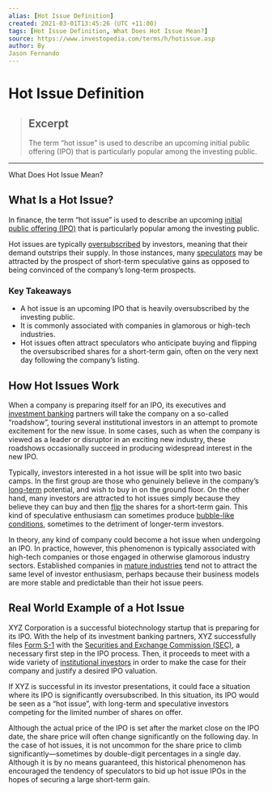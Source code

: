 ```yaml
---
alias: [Hot Issue Definition]
created: 2021-03-01T13:45:26 (UTC +11:00)
tags: [Hot Issue Definition, What Does Hot Issue Mean?]
source: https://www.investopedia.com/terms/h/hotissue.asp
author: By
Jason Fernando
---
```


# Hot Issue Definition

> ## Excerpt
> The term “hot issue” is used to describe an upcoming initial public offering (IPO) that is particularly popular among the investing public.

---

What Does Hot Issue Mean?
## What Is a Hot Issue?

In finance, the term “hot issue” is used to describe an upcoming [initial public offering (IPO)](https://www.investopedia.com/terms/i/ipo.asp) that is particularly popular among the investing public.

Hot issues are typically [oversubscribed](https://www.investopedia.com/terms/o/oversubscribed.asp) by investors, meaning that their demand outstrips their supply. In those instances, many [speculators](https://www.investopedia.com/terms/s/speculator.asp) may be attracted by the prospect of short-term speculative gains as opposed to being convinced of the company’s long-term prospects.

### Key Takeaways

-   A hot issue is an upcoming IPO that is heavily oversubscribed by the investing public.
-   It is commonly associated with companies in glamorous or high-tech industries.
-   Hot issues often attract speculators who anticipate buying and flipping the oversubscribed shares for a short-term gain, often on the very next day following the company’s listing.

## How Hot Issues Work

When a company is preparing itself for an IPO, its executives and [investment banking](https://www.investopedia.com/terms/i/investment-banking.asp) partners will take the company on a so-called “roadshow”, touring several institutional investors in an attempt to promote excitement for the new issue. In some cases, such as when the company is viewed as a leader or disruptor in an exciting new industry, these roadshows occasionally succeed in producing widespread interest in the new IPO.

Typically, investors interested in a hot issue will be split into two basic camps. In the first group are those who genuinely believe in the company’s [long-term](https://www.investopedia.com/terms/l/longterm.asp) potential, and wish to buy in on the ground floor. On the other hand, many investors are attracted to hot issues simply because they believe they can buy and then [flip](https://www.investopedia.com/terms/f/flipping.asp) the shares for a short-term gain. This kind of speculative enthusiasm can sometimes produce [bubble-like conditions](https://www.investopedia.com/terms/b/bubble.asp), sometimes to the detriment of longer-term investors.

In theory, any kind of company could become a hot issue when undergoing an IPO. In practice, however, this phenomenon is typically associated with high-tech companies or those engaged in otherwise glamorous industry sectors. Established companies in [mature industries](https://www.investopedia.com/terms/m/mature-firm.asp) tend not to attract the same level of investor enthusiasm, perhaps because their business models are more stable and predictable than their hot issue peers.

## Real World Example of a Hot Issue

XYZ Corporation is a successful biotechnology startup that is preparing for its IPO. With the help of its investment banking partners, XYZ successfully files [Form S-1](https://www.investopedia.com/terms/s/sec-form-s-1.asp) with the [Securities and Exchange Commission (SEC)](https://www.investopedia.com/terms/s/sec.asp), a necessary first step in the IPO process. Then, it proceeds to meet with a wide variety of [institutional investors](https://www.investopedia.com/terms/i/institutionalinvestor.asp) in order to make the case for their company and justify a desired IPO valuation.

If XYZ is successful in its investor presentations, it could face a situation where its IPO is significantly oversubscribed. In this situation, its IPO would be seen as a “hot issue”, with long-term and speculative investors competing for the limited number of shares on offer.

Although the actual price of the IPO is set after the market close on the IPO date, the share price will often change significantly on the following day. In the case of hot issues, it is not uncommon for the share price to climb significantly—sometimes by double-digit percentages in a single day. Although it is by no means guaranteed, this historical phenomenon has encouraged the tendency of speculators to bid up hot issue IPOs in the hopes of securing a large short-term gain.
